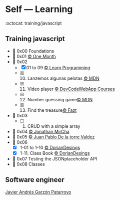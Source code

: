 # Self ― Learning
:octocat: training/javascript

## Training javascript
* :open_file_folder: 0x00 Foundations
* :open_file_folder: 0x01 [:copyright: One Month](https://onemonth.com/users/auth/github)
* :open_file_folder: 0x02
  - [x] 01 to 09 [:copyright: Learn Programming](https://learnprogramming.online/pay.html)
  - [x] 10. Lanzemos algunas pelotas [:copyright: MDN](https://developer.mozilla.org/es/docs/Learn/JavaScript/Objects/Ejercicio_pr%C3%A1ctico_de_construcci%C3%B3n_de_objetos)
  - [x] 11. Video player [:copyright: DevCodeWebApp Courses](https://www.udemy.com/share/1023OqAEEcdF5VRno=/)
  - [x] 12. Number guessing game[:copyright: MDN](https://developer.mozilla.org/en-US/docs/Learn/JavaScript/First_steps/A_first_splash)
  - [x] 13. Find the treasure[:copyright: Fazt](https://www.youtube.com/playlist?list=PLL0TiOXBeDagaDFOwEp7Augt301SUQ48S)
* :open_file_folder: 0x03
  - [ ] 01. CRUD with a simple array
* :open_file_folder: 0x04 [:copyright: Jonathan MirCha](https://www.youtube.com/playlist?list=PLvq-jIkSeTUZ6QgYYO3MwG9EMqC-KoLXA)
* :open_file_folder: 0x05 [:copyright: Juan Pablo De la torre Valdez](https://www.udemy.com/share/101Z6UAEEcdF5VRno=/)
* :open_file_folder: 0x06
  - [x] 1-01 to 1-10 [:copyright: DorianDesings](https://github.com/DorianDesings/js2018/blob/master/Clase%2014/ejercicios.md)
  - [x] 1-11. Class Book [:copyright: DorianDesings](https://github.com/DorianDesings/js2018/blob/master/Clase%2020/scripts.js)
* :open_file_folder: 0x07 Testing the JSONplaceholder API
* :open_file_folder: 0x08 Classes

## Software engineer
[Javier Andrés Garzón Patarroyo](https://www.javierandresgp.com)
